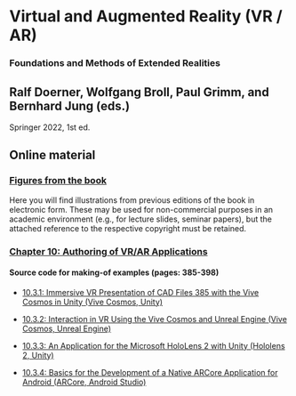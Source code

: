 # Virtual and Augmented Reality (VR / AR)
### Foundations and Methods of Extended Realities
## Ralf Doerner, Wolfgang Broll, Paul Grimm, and Bernhard Jung (eds.)
Springer 2022, 1st ed.

## Online material 
### [Figures from the book](https://github.com/vr-ar-book/vr-ar-book/tree/main/Figures "Figures")
Here you will find illustrations from previous editions of the book in electronic form. These may be used for non-commercial purposes in an academic environment (e.g., for lecture slides, seminar papers), but the attached reference to the respective copyright must be retained.

### [Chapter 10: Authoring of VR/AR Applications](https://github.com/vr-ar-book/vr-ar-book/tree/main/Chapter%2010%20 "Chapter 10")
#### Source code for making-of examples (pages: 385-398)

-  [10.3.1: Immersive VR Presentation of CAD Files 385 with the Vive Cosmos in Unity (Vive Cosmos, Unity)](https://github.com/vr-ar-book/vr-ar-book/tree/main/Chapter%2010/10.3.1)

- [10.3.2: Interaction in VR Using the Vive Cosmos and Unreal Engine (Vive Cosmos, Unreal Engine)](https://github.com/vr-ar-book/vr-ar-book/tree/main/Chapter%2010/10.3.2)

- [10.3.3: An Application for the Microsoft HoloLens 2 with Unity (Hololens 2, Unity)](https://github.com/vr-ar-book/vr-ar-book/tree/main/Chapter%2010/10.3.3)

- [10.3.4: Basics for the Development of a Native ARCore Application for Android (ARCore, Android Studio)](https://github.com/vr-ar-book/vr-ar-book/tree/main/Chapter%2010/10.3.4)
